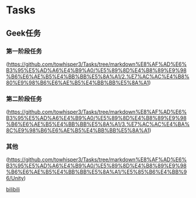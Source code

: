 # Tasks
 Geek任务
 ----
### 第一阶段任务
(https://github.com/towhisper3/Tasks/tree/markdown%E8%AF%AD%E6%B3%95%E5%AD%A6%E4%B9%A0/%E5%89%8D%E4%B8%89%E9%98%B6%E6%AE%B5%E4%BB%BB%E5%8A%A1/2.%E7%AC%AC%E4%B8%80%E9%98%B6%E6%AE%B5%E4%BB%BB%E5%8A%A1)


### 第二阶段任务  
(https://github.com/towhisper3/Tasks/tree/markdown%E8%AF%AD%E6%B3%95%E5%AD%A6%E4%B9%A0/%E5%89%8D%E4%B8%89%E9%98%B6%E6%AE%B5%E4%BB%BB%E5%8A%A1/3.%E7%AC%AC%E4%BA%8C%E9%98%B6%E6%AE%B5%E4%BB%BB%E5%8A%A1)

### 其他
(https://github.com/towhisper3/Tasks/tree/markdown%E8%AF%AD%E6%B3%95%E5%AD%A6%E4%B9%A0/%E5%89%8D%E4%B8%89%E9%98%B6%E6%AE%B5%E4%BB%BB%E5%8A%A1/%E5%85%B6%E4%BB%96/Unity)

[bilibili](bilibili.com)

